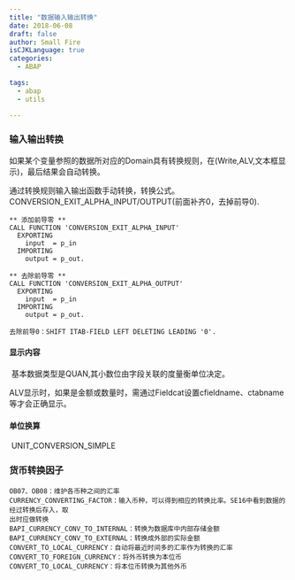 ```yaml
---
title: "数据输入输出转换"
date: 2018-06-08
draft: false
author: Small Fire
isCJKLanguage: true
categories: 
  - ABAP

tags: 
  - abap
  - utils

---
```


### 输入输出转换

​	如果某个变量参照的数据所对应的Domain具有转换规则，在(Write,ALV,文本框显示)，最后结果会自动转换。

​	通过转换规则输入输出函数手动转换，转换公式。CONVERSION_EXIT_ALPHA_INPUT/OUTPUT(前面补齐0，去掉前导0).

```JS
** 添加前导零 **
CALL FUNCTION 'CONVERSION_EXIT_ALPHA_INPUT'
  EXPORTING
    input  = p_in  
  IMPORTING
    output = p_out. 
      
** 去除前导零 ** 
CALL FUNCTION 'CONVERSION_EXIT_ALPHA_OUTPUT'
  EXPORTING
    input  = p_in     
  IMPORTING
    output = p_out.  
    
去除前导0：SHIFT ITAB-FIELD LEFT DELETING LEADING '0'.
```

#### 显示内容

​	基本数据类型是QUAN,其小数位由字段关联的度量衡单位决定。

​    ALV显示时，如果是金额或数量时，需通过Fieldcat设置cfieldname、ctabname等才会正确显示。

#### 单位换算

​	UNIT_CONVERSION_SIMPLE

### 货币转换因子

```JS
OB07、OB08：维护各币种之间的汇率
CURRENCY_CONVERTING_FACTOR：输入币种，可以得到相应的转换比率。SE16中看到数据的经过转换后存入，取
出时应做转换
BAPI_CURRENCY_CONV_TO_INTERNAL：转换为数据库中内部存储金额
BAPI_CURRENCY_CONV_TO_EXTERNAL：转换成外部的实际金额
CONVERT_TO_LOCAL_CURRENCY：自动将最近时间多的汇率作为转换的汇率
CONVERT_TO_FOREIGN_CURRENCY：将外币转换为本位币
CONVERT_TO_LOCAL_CURRENCY：将本位币转换为其他外币
```

